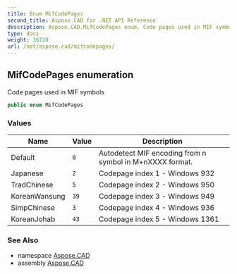 ```yaml
---
title: Enum MifCodePages
second_title: Aspose.CAD for .NET API Reference
description: Aspose.CAD.MifCodePages enum. Code pages used in MIF symbols
type: docs
weight: 36720
url: /net/aspose.cad/mifcodepages/
---
```

## MifCodePages enumeration

Code pages used in MIF symbols

```csharp
public enum MifCodePages
```

### Values

| Name | Value | Description |
| --- | --- | --- |
| Default | `0` | Autodetect MIF encoding from n symbol in M+nXXXX format. |
| Japanese | `2` | Codepage index 1 - Windows 932 |
| TradChinese | `5` | Codepage index 2 - Windows 950 |
| KoreanWansung | `39` | Codepage index 3 - Windows 949 |
| SimpChinese | `3` | Codepage index 4 - Windows 936 |
| KoreanJohab | `43` | Codepage index 5 - Windows 1361 |

### See Also

* namespace [Aspose.CAD](../../aspose.cad/)
* assembly [Aspose.CAD](../../)


